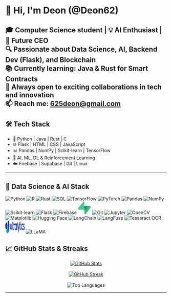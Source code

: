 # 👋 Hi, I'm Deon (@Deon62)
🎓 Computer Science student | 💡 AI Enthusiast | 🚀 Future CEO  
🔍 Passionate about Data Science, AI, Backend Dev (Flask), and Blockchain  
📚 Currently learning: Java & Rust for Smart Contracts  
🤝 Always open to exciting collaborations in tech and innovation  
📫 Reach me: 625deon@gmail.com
---

## 🛠️ Tech Stack
- 🔧 Python | Java | Rust | C  
- 🌐 Flask | HTML | CSS | JavaScript  
- 📊 Pandas | NumPy | Scikit-learn | TensorFlow  
- 🧠 AI, ML, DL & Reinforcement Learning  
- ☁️ Firebase | Supabase | Git | Linux  
---

## 🧠 Data Science & AI Stack
<p align="left">
  <!-- Languages & Core Tools -->
  <img src="https://cdn.jsdelivr.net/gh/devicons/devicon/icons/python/python-original.svg" width="40" height="40" alt="Python"/>
  <img src="https://cdn.jsdelivr.net/gh/devicons/devicon/icons/r/r-original.svg" width="40" height="40" alt="R"/>
  <img src="https://cdn.jsdelivr.net/gh/devicons/devicon/icons/rust/rust-plain.svg" width="40" height="40" alt="Rust"/>
  <img src="https://cdn.jsdelivr.net/gh/devicons/devicon/icons/mysql/mysql-original.svg" width="40" height="40" alt="SQL"/>
  <!-- Libraries & Frameworks -->
  <img src="https://cdn.jsdelivr.net/gh/devicons/devicon/icons/tensorflow/tensorflow-original.svg" width="40" height="40" alt="TensorFlow"/>
  <img src="https://cdn.jsdelivr.net/gh/devicons/devicon/icons/pytorch/pytorch-original.svg" width="40" height="40" alt="PyTorch"/>
  <img src="https://cdn.jsdelivr.net/gh/devicons/devicon/icons/pandas/pandas-original.svg" width="40" height="40" alt="Pandas"/>
  <img src="https://cdn.jsdelivr.net/gh/devicons/devicon/icons/numpy/numpy-original.svg" width="40" height="40" alt="NumPy"/>
  <img src="https://cdn.jsdelivr.net/gh/devicons/devicon/icons/scikit-learn/scikit-learn-original.svg" width="40" height="40" alt="Scikit-learn"/>
  <img src="https://cdn.jsdelivr.net/gh/devicons/devicon/icons/flask/flask-original.svg" width="40" height="40" alt="Flask"/>
  <img src="https://cdn.jsdelivr.net/gh/devicons/devicon/icons/firebase/firebase-plain.svg" width="40" height="40" alt="Firebase"/>
  <img src="https://raw.githubusercontent.com/supabase/supabase/master/packages/common/assets/images/supabase-logo-icon.png" width="40" height="40" alt="Supabase"/>
  <!-- Tooling -->
  <img src="https://cdn.jsdelivr.net/gh/devicons/devicon/icons/git/git-original.svg" width="40" height="40" alt="Git"/>
  <img src="https://cdn.jsdelivr.net/gh/devicons/devicon/icons/jupyter/jupyter-original.svg" width="40" height="40" alt="Jupyter"/>
  <img src="https://cdn.jsdelivr.net/gh/devicons/devicon/icons/opencv/opencv-original.svg" width="40" height="40" alt="OpenCV"/>
  <img src="https://matplotlib.org/stable/_images/sphx_glr_logos2_001.png" width="40" height="40" alt="Matplotlib"/>
  <!-- Other AI/ML Tools (non-devicon icons) -->
  <img src="https://huggingface.co/front/assets/huggingface_logo.svg" width="40" height="40" alt="Hugging Face"/>
  <img src="https://avatars.githubusercontent.com/u/126733545?s=200&v=4" width="40" height="40" alt="LangChain"/>
  <img src="https://www.langfuse.com/logo-dark.svg" width="40" height="40" alt="LangFuse"/>
  <img src="https://github.com/tesseract-ocr/tesseract/raw/main/doc/tesseract.png" width="40" height="40" alt="Tesseract OCR"/>
  <img src="https://raw.githubusercontent.com/ultralytics/assets/main/logo/Ultralytics_Logotype_Original.svg" width="60" height="40" alt="YOLO"/>
  <img src="https://llama.meta.com/static/llama-logo.svg" width="40" height="40" alt="LLaMA"/>
</p>

## 📈 GitHub Stats & Streaks
<p align="center">
  <a href="https://github.com/Deon62">
    <img src="https://github-readme-stats.vercel.app/api?username=Deon62&show_icons=true&theme=radical" alt="GitHub Stats" />
  </a>
  <br><br>
  <a href="https://streak-stats.demolab.com/?user=Deon62">
    <img src="https://streak-stats.demolab.com/?user=Deon62&theme=dark" alt="GitHub Streak" />
  </a>
  <br><br>
  <img src="https://github-readme-stats.vercel.app/api/top-langs/?username=Deon62&layout=compact&theme=tokyonight" alt="Top Languages" />
</p>

---
<!---
Deon62/Deon62 is a ✨ special ✨ repository because its `README.md` (this file) appears on your GitHub profile.
You can click the Preview link to take a look at your changes.
--->
